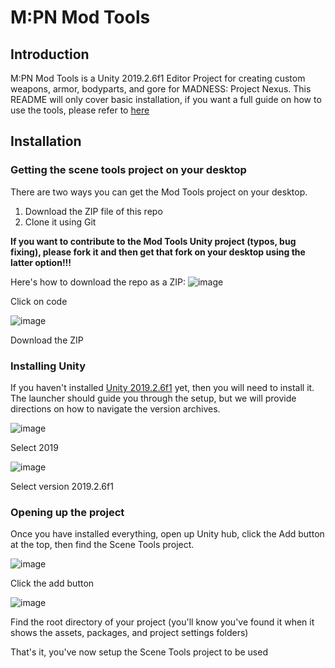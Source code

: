 # M:PN Mod Tools
## Introduction
M:PN Mod Tools is a Unity 2019.2.6f1 Editor Project for creating custom weapons, armor, bodyparts, and gore for MADNESS: Project Nexus. This README will only cover basic installation, if you want a full guide on how to use the tools, please refer to [here](https://docs.google.com/document/d/1f_RbQGE45CY8no6mFuVGTaOTF7XnaK7yq5tJXty_JSA)
## Installation
### Getting the scene tools project on your desktop
There are two ways you can get the Mod Tools project on your desktop.
1. Download the ZIP file of this repo
2. Clone it using Git

**If you want to contribute to the Mod Tools Unity project (typos, bug fixing), please fork it and then get that fork on your desktop using the latter option!!!**

Here's how to download the repo as a ZIP:
![image](https://github.com/user-attachments/assets/11f64553-0e50-4cd8-93c6-5b1dd5e89af3)

Click on code

![image](https://github.com/user-attachments/assets/7a7b0700-75a2-47db-b966-0fb5c20430d3)

Download the ZIP
### Installing Unity
If you haven't installed [Unity 2019.2.6f1](https://unity.com/releases/editor/archive) yet, then you will need to install it. The launcher should guide you through the setup, but we will provide directions on how to navigate the version archives.

![image](https://github.com/user-attachments/assets/36c02abb-8c07-4f05-854b-20152e55d8cc)

Select 2019

![image](https://github.com/user-attachments/assets/a5385a00-9cb1-4fb5-9bbd-50713f230fcf)

Select version 2019.2.6f1

### Opening up the project
Once you have installed everything, open up Unity hub, click the Add button at the top, then find the Scene Tools project.

![image](https://github.com/user-attachments/assets/0fcf08ee-f055-4192-b44f-28b6d774b534)

Click the add button

![image](https://github.com/user-attachments/assets/7bcf414d-3c43-4eb2-8798-9c9aaedc21a0)

Find the root directory of your project (you'll know you've found it when it shows the assets, packages, and project settings folders)

That's it, you've now setup the Scene Tools project to be used
